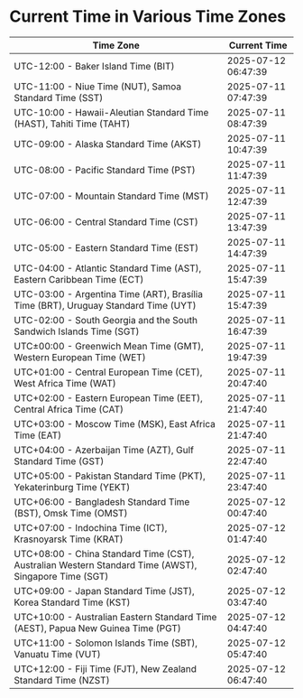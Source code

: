 # Current Time in Various Time Zones

| Time Zone | Current Time |
|-----------|--------------|
| UTC-12:00 - Baker Island Time (BIT) | 2025-07-12 06:47:39 |
| UTC-11:00 - Niue Time (NUT), Samoa Standard Time (SST) | 2025-07-11 07:47:39 |
| UTC-10:00 - Hawaii-Aleutian Standard Time (HAST), Tahiti Time (TAHT) | 2025-07-11 08:47:39 |
| UTC-09:00 - Alaska Standard Time (AKST) | 2025-07-11 10:47:39 |
| UTC-08:00 - Pacific Standard Time (PST) | 2025-07-11 11:47:39 |
| UTC-07:00 - Mountain Standard Time (MST) | 2025-07-11 12:47:39 |
| UTC-06:00 - Central Standard Time (CST) | 2025-07-11 13:47:39 |
| UTC-05:00 - Eastern Standard Time (EST) | 2025-07-11 14:47:39 |
| UTC-04:00 - Atlantic Standard Time (AST), Eastern Caribbean Time (ECT) | 2025-07-11 15:47:39 |
| UTC-03:00 - Argentina Time (ART), Brasília Time (BRT), Uruguay Standard Time (UYT) | 2025-07-11 15:47:39 |
| UTC-02:00 - South Georgia and the South Sandwich Islands Time (SGT) | 2025-07-11 16:47:39 |
| UTC±00:00 - Greenwich Mean Time (GMT), Western European Time (WET) | 2025-07-11 19:47:39 |
| UTC+01:00 - Central European Time (CET), West Africa Time (WAT) | 2025-07-11 20:47:40 |
| UTC+02:00 - Eastern European Time (EET), Central Africa Time (CAT) | 2025-07-11 21:47:40 |
| UTC+03:00 - Moscow Time (MSK), East Africa Time (EAT) | 2025-07-11 21:47:40 |
| UTC+04:00 - Azerbaijan Time (AZT), Gulf Standard Time (GST) | 2025-07-11 22:47:40 |
| UTC+05:00 - Pakistan Standard Time (PKT), Yekaterinburg Time (YEKT) | 2025-07-11 23:47:40 |
| UTC+06:00 - Bangladesh Standard Time (BST), Omsk Time (OMST) | 2025-07-12 00:47:40 |
| UTC+07:00 - Indochina Time (ICT), Krasnoyarsk Time (KRAT) | 2025-07-12 01:47:40 |
| UTC+08:00 - China Standard Time (CST), Australian Western Standard Time (AWST), Singapore Time (SGT) | 2025-07-12 02:47:40 |
| UTC+09:00 - Japan Standard Time (JST), Korea Standard Time (KST) | 2025-07-12 03:47:40 |
| UTC+10:00 - Australian Eastern Standard Time (AEST), Papua New Guinea Time (PGT) | 2025-07-12 04:47:40 |
| UTC+11:00 - Solomon Islands Time (SBT), Vanuatu Time (VUT) | 2025-07-12 05:47:40 |
| UTC+12:00 - Fiji Time (FJT), New Zealand Standard Time (NZST) | 2025-07-12 06:47:40 |
